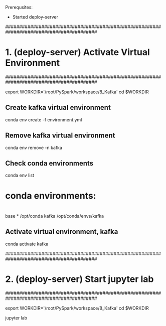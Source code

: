 Prerequsites:
- Started deploy-server

#########################################################################################
# 1. (deploy-server) Activate Virtual Environment
#########################################################################################

export WORKDIR='/root/PySpark/workspace/8_Kafka'
cd $WORKDIR

## Create kafka virtual environment
conda env create -f environment.yml

## Remove kafka virtual environment
conda env remove -n kafka

## Check conda environments
conda env list
# conda environments:
#
base                  *  /opt/conda
kafka                    /opt/conda/envs/kafka

## Activate virtual environment, kafka
conda activate kafka

#########################################################################################
# 2. (deploy-server) Start jupyter lab
#########################################################################################

export WORKDIR='/root/PySpark/workspace/8_Kafka'
cd $WORKDIR

jupyter lab
